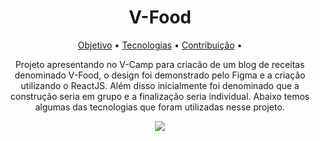 <h1 align="center">V-Food</h1>

<p align="center">
 <a href="#objetivo">Objetivo</a> •
 <a href="#tecnologias">Tecnologias</a> • 
 <a href="#contribuicao">Contribuição</a> • 
</p>


<p  href="#objetivo" align="center">
  Projeto apresentando no V-Camp para criacão de um blog de receitas denominado V-Food, o design foi demonstrado pelo Figma e a criação utilizando o ReactJS. Além disso inicialmente foi denominado que a construção seria em grupo e a finalização seria individual. Abaixo temos algumas das tecnologias que foram utilizadas nesse projeto.
</p>


<p href="#tecnologias" align="center">
  <a href="https://skillicons.dev">
    <img src="https://skillicons.dev/icons?i=js,react,sass,figma" />
  </a>
</p>
